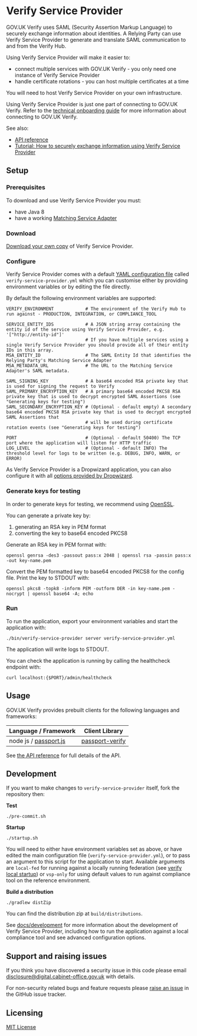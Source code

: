 # Verify Service Provider

GOV.UK Verify uses SAML (Security Assertion Markup Language) to securely exchange information about identities. A Relying Party can use Verify Service Provider to generate and translate SAML communication to and from the Verify Hub.

Using Verify Service Provider will make it easier to:
* connect multiple services with GOV.UK Verify - you only need one instance of Verify Service Provider
* handle certificate rotations - you can host multiple certificates at a time

You will need to host Verify Service Provider on your own infrastructure.

Using Verify Service Provider is just one part of connecting to GOV.UK Verify. Refer to the [technical onboarding guide](https://alphagov.github.io/rp-onboarding-tech-docs/) for more information about connecting to GOV.UK Verify.

See also:
* [API reference](docs/api/api-reference)
* [Tutorial: How to securely exchange information using Verify Service Provider](docs/tutorial-using-verify-service-provider)

## Setup

### Prerequisites

To download and use Verify Service Provider you must:
* have Java 8
* have a working [Matching Service Adapter](https://alphagov.github.io/rp-onboarding-tech-docs/pages/msa/msaUse.html)

### Download

[Download your own copy](https://github.com/alphagov/verify-service-provider/releases) of Verify Service Provider.

### Configure

Verify Service Provider comes with a default [YAML configuration file](https://github.com/alphagov/verify-service-provider/blob/master/verify-service-provider.yml)
called `verify-service-provider.yml` which you can customise either by providing environment variables or by editing the file directly.

By default the following environment variables are supported:

```
VERIFY_ENVIRONMENT            # The environment of the Verify Hub to run against - PRODUCTION, INTEGRATION, or COMPLIANCE_TOOL

SERVICE_ENTITY_IDS            # A JSON string array containing the entity id of the service using Verify Service Provider, e.g. '["http://entity-id"]'
                              # If you have multiple services using a single Verify Service Provider you should provide all of their entity IDs in this array.
MSA_ENTITY_ID                 # The SAML Entity Id that identifies the Relying Party's Matching Service Adapter
MSA_METADATA_URL              # The URL to the Matching Service Adapter's SAML metadata.

SAML_SIGNING_KEY              # A base64 encoded RSA private key that is used for signing the request to Verify
SAML_PRIMARY_ENCRYPTION_KEY   # A primary base64 encoded PKCS8 RSA private key that is used to decrypt encrypted SAML Assertions (see "Generating keys for testing")
SAML_SECONDARY_ENCRYPTION_KEY # (Optional - default empty) A secondary base64 encoded PKCS8 RSA private key that is used to decrypt encrypted SAML Assertions that
                              # will be used during certificate rotation events (see "Generating keys for testing")

PORT                          # (Optional - default 50400) The TCP port where the application will listen for HTTP traffic
LOG_LEVEL                     # (Optional - default INFO) The threshold level for logs to be written (e.g. DEBUG, INFO, WARN, or ERROR)
```

As Verify Service Provider is a Dropwizard application, you can also configure it with all [options provided by Dropwizard](http://www.dropwizard.io/1.1.0/docs/manual/configuration.html).

### Generate keys for testing

In order to generate keys for testing, we recommend using [OpenSSL](https://www.openssl.org).

You can generate a private key by:
1. generating an RSA key in PEM format
2. converting the key to base64 encoded PKCS8

Generate an RSA key in PEM format with:
```
openssl genrsa -des3 -passout pass:x 2048 | openssl rsa -passin pass:x -out key-name.pem
```

Convert the PEM formatted key to base64 encoded PKCS8 for the config file. Print the key to STDOUT with:
```
openssl pkcs8 -topk8 -inform PEM -outform DER -in key-name.pem -nocrypt | openssl base64 -A; echo
```

### Run

To run the application, export your environment variables and start the application with:

```
./bin/verify-service-provider server verify-service-provider.yml
```

The application will write logs to STDOUT.

You can check the application is running by calling the healthcheck endpoint with:

```
curl localhost:{$PORT}/admin/healthcheck
```

## Usage

GOV.UK Verify provides prebuilt clients for the following languages and frameworks:

|             Language / Framework               |                            Client Library                      |
|------------------------------------------------|----------------------------------------------------------------|
| node js / [passport.js](http://passportjs.org) | [passport-verify](https://github.com/alphagov/passport-verify) |

See [the API reference](https://github.com/alphagov/verify-service-provider/blob/master/architecture-decisions/verify-service-provider-api.swagger.yml) for full details of the API.

## Development

If you want to make changes to `verify-service-provider` itself, fork the repository then:

__Test__
```
./pre-commit.sh
```

__Startup__
```
./startup.sh
```
You will need to either have environment variables set as above, or have edited the main configuration file (`verify-service-provider.yml`), or to pass an argument to this script for the application to start. Available arguments are `local-fed` for running against a locally running federation (see [verify local startup](https://github.com/alphagov/verify-local-startup)) or `vsp-only` for using default values to run against compliance tool on the reference environment. 

__Build a distribution__
```
./gradlew distZip
```

You can find the distribution zip at `build/distributions`.

See [docs/development](https://github.com/alphagov/verify-service-provider/tree/master/docs/development) for more information about the development of Verify Service Provider, including how to run the application against a local compliance tool and see advanced configuration options.

## Support and raising issues

If you think you have discovered a security issue in this code please email [disclosure@digital.cabinet-office.gov.uk](mailto:disclosure@digital.cabinet-office.gov.uk) with details.

For non-security related bugs and feature requests please [raise an issue](https://github.com/alphagov/verify-service-provider/issues/new) in the GitHub issue tracker.

## Licensing
[MIT License](https://github.com/alphagov/verify-service-provider/blob/master/LICENSE)
